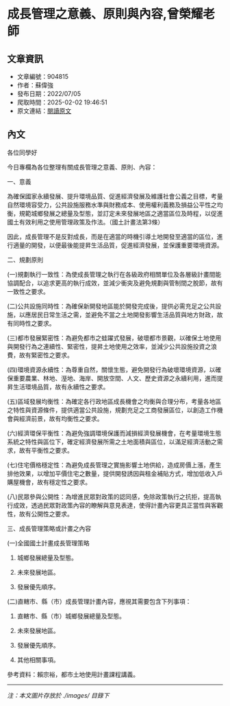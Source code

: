 # 成長管理之意義、原則與內容,曾榮耀老師

## 文章資訊
- 文章編號：904815
- 作者：蘇偉強
- 發布日期：2022/07/05
- 爬取時間：2025-02-02 19:46:51
- 原文連結：[閱讀原文](https://real-estate.get.com.tw/Columns/detail.aspx?no=904815)

## 內文
各位同學好

今日專欄為各位整理有關成長管理之意義、原則、內容：

一、意義

為確保國家永續發展、提升環境品質、促進經濟發展及維護社會公義之目標，考量自然環境容受力，公共設施服務水準與財務成本、使用權利義務及損益公平性之均衡，規範城鄉發展之總量及型態，並訂定未來發展地區之適當區位及時程，以促進國土有效利用之使用管理政策及作法。（國土計畫法第3條）

因此，成長管理不是反對成長，而是在適當的時機引導土地開發至適當的區位，進行適量的開發，以便最後能提昇生活品質，促進經濟發展，並保護重要環境資源。

二、規劃原則

(一)規劃執行一致性：為使成長管理之執行在各級政府相關單位及各層級計畫間能協調配合，以追求更高的執行成效，並減少衝突及避免規劃與管制間之脫節，故有一致性之要求。

(二)公共設施同時性：為確保新開發地區能於開發完成後，提供必需充足之公共設施，以應居民日常生活之需，並避免不當之土地開發影響生活品質與地方財政，故有同時性之要求。

(三)都市發展緊密性：為避免都市之蛙躍式發展，破壞都市景觀，以確保土地使用與開發行為之連續性、緊密性，提昇土地使用之效率，並減少公共設施投資之浪費，故有緊密性之要求。

(四)環境資源永續性：為尊重自然，關懷生態，避免開發行為破壞環境資源，以確保重要農業、林地、溼地、海岸、開放空間、人文、歷史資源之永續利用，進而提昇生活環境品質，故有永續性之要求。

(五)區域發展均衡性：為確定各行政地區成長機會之均衡與合理分布，考量各地區之特性與資源條件，提供適當公共設施，規劃充足之工商發展區位，以創造工作機會與經濟前景，故有均衡性之要求。

(六)經濟環保平衡性：為避免強調環境保護而減損經濟發展機會，在考量環境生態系統之特性與區位下，確定經濟發展所需之土地面積與區位，以滿足經濟活動之需求，故有平衡性之要求。

(七)住宅價格穩定性：為避免成長管理之實施影響土地供給，造成房價上漲，產生排他效果，以增加平價住宅之數量，提供開發誘因與租金補貼方式，增加低收入戶購屋機會，故有穩定性之要求。

(八)民眾參與公開性：為增進民眾對政策的認同感，免除政策執行之抗拒，提高執行成效，透過民眾對政策內容的瞭解與意見表達，使得計畫內容更具正當性與客觀性，故有公開性之要求。

三、成長管理策略或計畫之內容

(一)全國國土計畫成長管理策略

1. 城鄉發展總量及型態。

2. 未來發展地區。

3. 發展優先順序。

(二)直轄市、縣（市）成長管理計畫內容，應視其需要包含下列事項：

1. 直轄市、縣（市）城鄉發展總量及型態。

2. 未來發展地區。

3. 發展優先順序。

4. 其他相關事項。

參考資料：賴宗裕，都市土地使用計畫課程講義。

---
*注：本文圖片存放於 ./images/ 目錄下*
